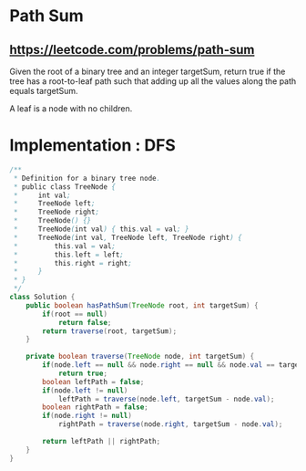 # Path Sum 

## https://leetcode.com/problems/path-sum

Given the root of a binary tree and an integer targetSum, return true if the tree has a root-to-leaf path such that adding up all the values along the path equals targetSum.

A leaf is a node with no children.

# Implementation : DFS
```java
/**
 * Definition for a binary tree node.
 * public class TreeNode {
 *     int val;
 *     TreeNode left;
 *     TreeNode right;
 *     TreeNode() {}
 *     TreeNode(int val) { this.val = val; }
 *     TreeNode(int val, TreeNode left, TreeNode right) {
 *         this.val = val;
 *         this.left = left;
 *         this.right = right;
 *     }
 * }
 */
class Solution {
    public boolean hasPathSum(TreeNode root, int targetSum) {
        if(root == null)
            return false;
        return traverse(root, targetSum);
    }
    
    private boolean traverse(TreeNode node, int targetSum) {
        if(node.left == null && node.right == null && node.val == targetSum)
            return true;
        boolean leftPath = false;
        if(node.left != null)
            leftPath = traverse(node.left, targetSum - node.val);
        boolean rightPath = false;
        if(node.right != null)
            rightPath = traverse(node.right, targetSum - node.val);
        
        return leftPath || rightPath;
    }
}
```
